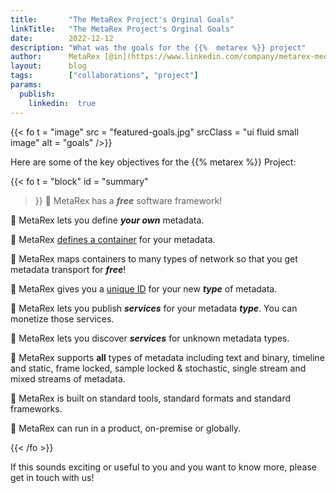 ```yaml
---
title:       "The MetaRex Project's Orginal Goals"
linkTitle:   "The MetaRex Project's Orginal Goals"
date:        2022-12-12
description: "What was the goals for the {{%  metarex %}} project"
author:      MetaRex [@in](https://www.linkedin.com/company/metarex-media)
layout:      blog
tags:        ["collaborations", "project"]
params:
  publish:
    linkedin:  true
---
```



{{< fo t = "image"
   src = "featured-goals.jpg" 
   srcClass = "ui fluid small image"
   alt = "goals"
/>}}

Here are some of the key objectives for the {{%  metarex %}} Project:



{{< fo t = "block"
  id    = "summary"
>}}
🦖   MetaRex has a _**free**_ software framework! 

🦖   MetaRex lets you define **_your own_** metadata.

🦖   MetaRex [defines a container][2] for your metadata.

🦖   MetaRex maps containers to many types of network so that you get metadata transport for _**free**_!

🦖   MetaRex gives you a [unique ID][3] for your new **_type_** of metadata.

🦖   MetaRex lets you publish _**services**_ for your metadata _**type**_.  You can monetize those services.

🦖   MetaRex lets you discover _**services**_ for unknown metadata types.
 
🦖   MetaRex supports **all** types of metadata including text and binary, timeline and static, frame locked, sample locked & stochastic, single stream and mixed streams of metadata.

🦖   MetaRex is built on standard tools, standard formats and standard frameworks.

🦖   MetaRex can run in a product, on-premise or globally.

{{< /fo >}}


If this sounds exciting or useful to you and you want to know more, please get in touch with us! 

[0]: /blog/rnf-best-accelerator/index.md
[1]: https://github.com/metarex-media
[2]: https://github.com/metarex-media/mrx-container
[3]: https://metarex.media/ui/reg/
